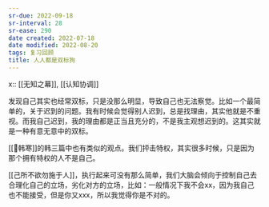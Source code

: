 ```yaml
---
sr-due: 2022-09-18
sr-interval: 28
sr-ease: 290
date created: 2022-07-18
date modified: 2022-08-20
tags: 复习回顾
title: 人人都是双标狗
---
```


x:: [[无知之幕]], [[认知协调]]

发现自己其实也经常双标，只是没那么明显，导致自己也无法察觉。比如一个最简单的，关于迟到的问题。我有时候会觉得别人迟到，总是找理由，其实他就是不重视。而我自己迟到，我的理由都是正当且充分的，不是我主观想迟到的。这其实就是一种有意无意中的双标。

[[🧑韩寒]]的韩三篇中也有类似的观点。我们抨击特权，其实很多时候，只是因为那个拥有特权的人不是自己。

[[己所不欲勿施于人]]，执行起来可没有那么简单，我们大脑会倾向于控制自己去合理化自己的立场，劣化对方的立场，比如：一般情况下我不会xx，因为我自己也不能接受，但是你又xxx，所以我觉得你是不对的。
